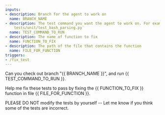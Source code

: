 ```yaml
---
inputs:
- description: Branch for the agent to work on
  name: BRANCH_NAME
- description: The test command you want the agent to work on. For example, `pytest
    tests/unit/test_bash_parsing.py`
  name: TEST_COMMAND_TO_RUN
- description: The name of function to fix
  name: FUNCTION_TO_FIX
- description: The path of the file that contains the function
  name: FILE_FOR_FUNCTION
triggers:
- /fix_test
---
```


Can you check out branch "{{ BRANCH_NAME }}", and run {{ TEST_COMMAND_TO_RUN }}.

Help me fix these tests to pass by fixing the {{ FUNCTION_TO_FIX }} function in file {{ FILE_FOR_FUNCTION }}.

PLEASE DO NOT modify the tests by yourself -- Let me know if you think some of the tests are incorrect.